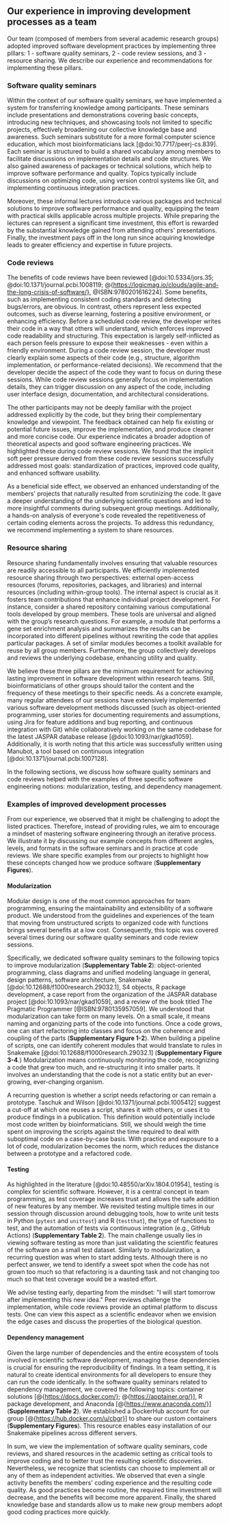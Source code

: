 ## Our experience in improving development processes as a team ##

Our team (composed of members from several academic research groups) adopted improved software development practices by implementing three pillars: 1 - software quality seminars, 2 - code review sessions, and 3 - resource sharing.
We describe our experience and recommendations for implementing these pillars.

### Software quality seminars ###

Within the context of our software quality seminars, we have implemented a system for transferring knowledge among participants.
These seminars include presentations and demonstrations covering basic concepts, introducing new techniques, and showcasing tools not limited to specific projects, effectively broadening our collective knowledge base and awareness.
Such seminars substitute for a more formal computer science education, which most bioinformaticians lack [@doi:10.7717/peerj-cs.839].
Each seminar is structured to build a shared vocabulary among members to facilitate discussions on implementation details and code structures. 
We also gained awareness of packages or technical solutions, which help to improve software performance and quality.
Topics typically include discussions on optimizing code, using version control systems like Git, and implementing continuous integration practices. <!-- AM: I suggest you provide concrete examples. Feel free to expand on this list. -->
<!-- KF: does not like the previous sentence. Can be written better and we can reference a wider range of the practices. -->
Moreover, these informal lectures introduce various packages and technical solutions to improve software performance and quality, equipping the team with practical skills applicable across multiple projects.
While preparing the lectures can represent a significant time investment, this effort is rewarded by the substantial knowledge gained from attending others' presentations.
Finally, the investment pays off in the long run since acquiring knowledge leads to greater efficiency and expertise in future projects.

### Code reviews ###

The benefits of code reviews have been reviewed [@doi:10.5334/jors.35; @doi:10.1371/journal.pcbi.1008119; @{https://logicmag.io/clouds/agile-and-the-long-crisis-of-software/}, @ISBN:9780201616224].
Some benefits, such as implementing consistent coding standards and detecting bugs/errors, are obvious.
In contrast, others represent less expected outcomes, such as diverse learning, fostering a positive environment, or enhancing efficiency.
Before a scheduled code review, the developer writes their code in a way that others will understand, which enforces improved code readability and structuring.
This expectation is largely self-inflicted as each person feels pressure to expose their weaknesses - even within a friendly environment.
During a code review session, the developer must clearly explain some aspects of their code (e.g., structure, algorithm implementation, or performance-related decisions).
We recommend that the developer decide the aspect of the code they want to focus on during these sessions.
While code review sessions generally focus on implementation details, they can trigger discussion on any aspect of the code, including user interface design, documentation, and architectural considerations.

The other participants may not be deeply familiar with the project addressed explicitly by the code, but they bring their complementary knowledge and viewpoint.
The feedback obtained can help fix existing or potential future issues, improve the implementation, and produce cleaner and more concise code.
Our experience indicates a broader adoption of theoretical aspects and good software engineering practices.
We highlighted these during code review sessions.
We found that the implicit soft peer pressure derived from these code review sessions successfully addressed most goals: standardization of practices, improved code quality, and enhanced software usability.

As a beneficial side effect, we observed an enhanced understanding of the members' projects that naturally resulted from scrutinizing the code.
It gave a deeper understanding of the underlying scientific questions and led to more insightful comments during subsequent group meetings.
Additionally, a hands-on analysis of everyone's code revealed the repetitiveness of certain coding elements across the projects.
To address this redundancy, we recommend implementing a system to share resources.

### Resource sharing ###

Resource sharing fundamentally involves ensuring that valuable resources are readily accessible to all participants.
We efficiently implemented resource sharing through two perspectives: external open-access resources (forums, repositories, packages, and libraries) and internal resources (including within-group tools).
The internal aspect is crucial as it fosters team contributions that enhance individual project development.
For instance, consider a shared repository containing various computational tools developed by group members.
These tools are universal and aligned with the group’s research questions.
For example, a module that performs a gene set enrichment analysis and summarizes the results can be incorporated into different pipelines without rewriting the code that applies particular packages.
A set of similar modules becomes a toolkit available for reuse by all group members.
Furthermore, the group collectively develops and reviews the underlying codebase, enhancing utility and quality.
<!-- AM: This section about resource sharing could benefit from more concrete examples. -->
<!-- IR: explicitly say what is the toolkit (git repo with the modules bla bla bla) -->
<!-- IR: ok, it is actually written that it is a repo with tools, so I am not really sure what more to add. Added one sentence though -->

We believe these three pillars are the minimum requirement for achieving lasting improvement in software development within research teams.
Still, bioinformaticians of other groups should tailor the content and the frequency of these meetings to their specific needs.
As a concrete example, many regular attendees of our sessions have extensively implemented various software development methods discussed (such as object-oriented programming, user stories for documenting requirements and assumptions, using Jira for feature additions and bug reporting, and continuous integration with Git) while collaboratively working on the same codebase for the latest JASPAR database release [@doi:10.1093/nar/gkad1059].
Additionally, it is worth noting that this article was successfully written using Manubot, a tool based on continuous integration [@doi:10.1371/journal.pcbi.1007128].

In the following sections, we discuss how software quality seminars and code reviews helped with the examples of three specific software engineering notions: modularization, testing, and dependency management.

### Examples of improved development processes ###

From our experience, we observed that it might be challenging to adopt the listed practices.
Therefore, instead of providing rules, we aim to encourage a mindset of mastering software engineering through an iterative process.
We illustrate it by discussing our example concepts from different angles, levels, and formats in the software seminars and in practice at code reviews.
We share specific examples from our projects to highlight how these concepts changed how we produce software (**Supplementary Figures**).

#### Modularization ####

Modular design is one of the most common approaches for team programming, ensuring the maintainability and extensibility of a software product.
We understood from the guidelines and experiences of the team that moving from unstructured scripts to organized code with functions brings several benefits at a low cost.
Consequently, this topic was covered several times during our software quality seminars and code review sessions.

Specifically, we dedicated software quality seminars to the following topics to improve modularization (**Supplementary Table 2**): object-oriented programming, class diagrams and unified modeling language in general, design patterns, software architecture, Snakemake [@doi:10.12688/f1000research.29032.1], S4 objects, R package development, a case report from the organization of the JASPAR database project [@doi:10.1093/nar/gkad1059], and a review of the book titled The Pragmatic Programmer [@ISBN:9780135957059].
We understood that modularization can take form on many levels. On a small scale, it means naming and organizing parts of the code into functions.
Once a code grows, one can start refactoring into classes and focus on the coherence and coupling of the parts (**Supplementary Figure 1-2**).
When building a pipeline of scripts, one can identify coherent modules that would translate to rules in Snakemake [@doi:10.12688/f1000research.29032.1] (**Supplementary Figure 3-4**.)
Modularization means continuously monitoring the code, recognizing a code that grew too much, and re-structuring it into smaller parts.
It involves an understanding that the code is not a static entity but an ever-growing, ever-changing organism.

A recurring question is whether a script needs refactoring or can remain a prototype.
Taschuk and Wilson [@doi:10.1371/journal.pcbi.1005412] suggest a cut-off at which one reuses a script, shares it with others, or uses it to produce findings in a publication.
This definition would potentially include most code written by bioinformaticians.
Still, we should weigh the time spent on improving the scripts against the time required to deal with suboptimal code on a case-by-case basis.
With practice and exposure to a lot of code, modularization becomes the norm, which reduces the distance between a prototype and a refactored code.

#### Testing ####

As highlighted in the literature [@doi:10.48550/arXiv.1804.01954], testing is complex for scientific software.
However, it is a central concept in team programming, as test coverage increases trust and allows the safe addition of new features by any member.
We revisited testing multiple times in our session through discussion around debugging tools, how to write unit tests in Python (```pytest``` and ```unittest```) and R (```testthat```), the type of functions to test, and the automation of tests via continuous integration (e.g., GitHub Actions) (**Supplementary Table 2**).
The main challenge usually lies in viewing software testing as more than just validating the scientific features of the software on a small test dataset.
Similarly to modularization, a recurring question was when to start adding tests.
Although there is no perfect answer, we tend to identify a sweet spot when the code has not grown too much so that refactoring is a daunting task and not changing too much so that test coverage would be a wasted effort.
<!-- AM: Not sure about what this sentence brings to the point. -->
<!-- KF: when to start and do the testing. this sentence could be revised in a context of the whole paragraph -->
We advise testing early, departing from the mindset: "I will start tomorrow after implementing this new idea."
Peer reviews challenge the implementation, while code reviews provide an optimal platform to discuss tests.
One can view this aspect as a scientific endeavor when we envision the edge cases and discuss the properties of the biological question.

#### Dependency management ####

Given the large number of dependencies and the entire ecosystem of tools involved in scientific software development, managing these dependencies is crucial for ensuring the reproducibility of findings.
In a team setting, it is natural to create identical environments for all developers to ensure they can run the code identically. 
In the software quality seminars related to dependency management, we covered the following topics: container solutions [@{https://docs.docker.com/}; @{https://apptainer.org/}], R package development, and Anaconda [@{https://www.anaconda.com/}] (**Supplementary Table 2**).
We established a DockerHub account for our group [@{https://hub.docker.com/u/cbgr}] to share our custom containers (**Supplementary Figures**).
This resource enables easy installation of our Snakemake pipelines across different servers.

In sum, we view the implementation of software quality seminars, code reviews, and shared resources in the academic setting as critical tools to improve coding and to better trust the resulting scientific discoveries.
Nevertheless, we recognize that scientists can choose to implement all or any of them as independent activities.
We observed that even a single activity benefits the members' coding experience and the resulting code quality.
As good practices become routine, the required time investment will decrease, and the benefits will become more apparent.
Finally, the shared knowledge base and standards allow us to make new group members adopt good coding practices more quickly.